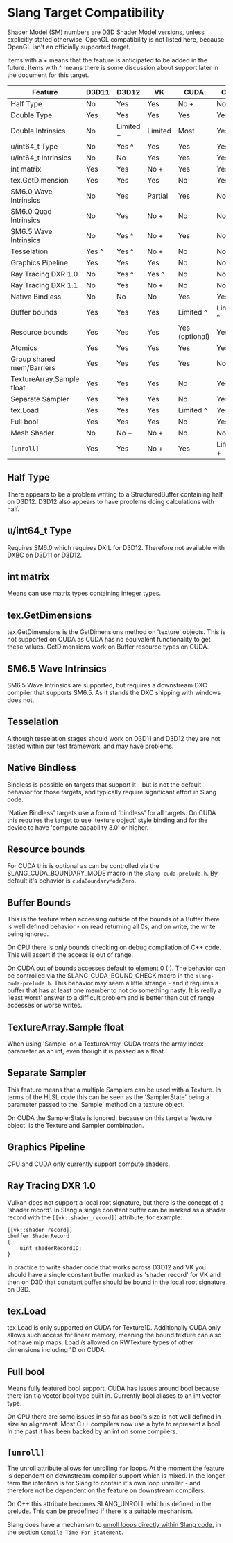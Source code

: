 Slang Target Compatibility 
==========================


Shader Model (SM) numbers are D3D Shader Model versions, unless explicitly stated otherwise.
OpenGL compatibility is not listed here, because OpenGL isn't an officially supported target. 

Items with a + means that the feature is anticipated to be added in the future.
Items with ^ means there is some discussion about support later in the document for this target.

| Feature                     |    D3D11     |    D3D12     |     VK     |      CUDA     |    CPU
|-----------------------------|--------------|--------------|------------|---------------|---------------
| Half Type                   |     No       |     Yes      |   Yes      |     No +      |    No +
| Double Type                 |     Yes      |     Yes      |   Yes      |     Yes       |    Yes
| Double Intrinsics           |     No       |   Limited +  |  Limited   |     Most      |    Yes
| u/int64_t Type              |     No       |   Yes ^      |   Yes      |     Yes       |    Yes
| u/int64_t Intrinsics        |     No       |   No         |   Yes      |     Yes       |    Yes
| int matrix                  |     Yes      |   Yes        |   No +     |     Yes       |    Yes
| tex.GetDimension            |     Yes      |   Yes        |   Yes      |     No        |    Yes
| SM6.0 Wave Intrinsics       |     No       |   Yes        |  Partial   |     Yes       |    No
| SM6.0 Quad Intrinsics       |     No       |   Yes        |   No +     |     No        |    No
| SM6.5 Wave Intrinsics       |     No       |   Yes ^      |   No +     |     Yes       |    No
| Tesselation                 |     Yes ^    |   Yes ^      |   No +     |     No        |    No
| Graphics Pipeline           |     Yes      |   Yes        |   Yes      |     No        |    No
| Ray Tracing DXR 1.0         |     No       |   Yes ^      |   Yes ^    |     No        |    No
| Ray Tracing DXR 1.1         |     No       |   Yes        |   No +     |     No        |    No
| Native Bindless             |     No       |    No        |   No       |     Yes       |    Yes
| Buffer bounds               |     Yes      |   Yes        |   Yes      |   Limited ^   |    Limited ^
| Resource bounds             |     Yes      |   Yes        |   Yes      | Yes (optional)|    Yes
| Atomics                     |     Yes      |   Yes        |   Yes      |     Yes       |    Yes
| Group shared mem/Barriers   |     Yes      |   Yes        |   Yes      |     Yes       |    No + 
| TextureArray.Sample float   |     Yes      |   Yes        |   Yes      |     No        |    Yes
| Separate Sampler            |     Yes      |   Yes        |   Yes      |     No        |    Yes
| tex.Load                    |     Yes      |   Yes        |   Yes      |  Limited ^    |    Yes
| Full bool                   |     Yes      |   Yes        |   Yes      |     No        |    Yes ^ 
| Mesh Shader                 |     No       |   No +       |   No +     |     No        |    No
| `[unroll]`                  |     Yes      |   Yes        |   No +     |     Yes       |    Limited + 

## Half Type

There appears to be a problem writing to a StructuredBuffer containing half on D3D12. D3D12 also appears to have problems doing calculations with half.

## u/int64_t Type

Requires SM6.0 which requires DXIL for D3D12. Therefore not available with DXBC on D3D11 or D3D12.

## int matrix

Means can use matrix types containing integer types. 

## tex.GetDimensions

tex.GetDimensions is the GetDimensions method on 'texture' objects. This is not supported on CUDA as CUDA has no equivalent functionality to get these values. GetDimensions work on Buffer resource types on CUDA.

## SM6.5 Wave Intrinsics

SM6.5 Wave Intrinsics are supported, but requires a downstream DXC compiler that supports SM6.5. As it stands the DXC shipping with windows does not. 

## Tesselation

Although tesselation stages should work on D3D11 and D3D12 they are not tested within our test framework, and may have problems. 

## Native Bindless  

Bindless is possible on targets that support it - but is not the default behavior for those targets, and typically require significant effort in Slang code. 

'Native Bindless' targets use a form of 'bindless' for all targets. On CUDA this requires the target to use 'texture object' style binding and for the device to have 'compute capability 3.0' or higher.

## Resource bounds 

For CUDA this is optional as can be controlled via the SLANG_CUDA_BOUNDARY_MODE macro in the `slang-cuda-prelude.h`. By default it's behavior is `cudaBoundaryModeZero`.

## Buffer Bounds

This is the feature when accessing outside of the bounds of a Buffer there is well defined behavior - on read returning all 0s, and on write, the write being ignored.

On CPU there is only bounds checking on debug compilation of C++ code. This will assert if the access is out of range.

On CUDA out of bounds accesses default to element 0 (!). The behavior can be controlled via the SLANG_CUDA_BOUND_CHECK macro in the `slang-cuda-prelude.h`. This behavior may seem a little strange - and it requires a buffer that has at least one member to not do something nasty. It is really a 'least worst' answer to a difficult problem and is better than out of range accesses or worse writes.

## TextureArray.Sample float 

When using 'Sample' on a TextureArray, CUDA treats the array index parameter as an int, even though it is passed as a float.

## Separate Sampler

This feature means that a multiple Samplers can be used with a Texture. In terms of the HLSL code this can be seen as the 'SamplerState' being a parameter passed to the 'Sample' method on a texture object. 

On CUDA the SamplerState is ignored, because on this target a 'texture object' is the Texture and Sampler combination.

## Graphics Pipeline

CPU and CUDA only currently support compute shaders. 

## Ray Tracing DXR 1.0

Vulkan does not support a local root signature, but there is the concept of a 'shader record'. In Slang a single constant buffer can be marked as a shader record with the `[[vk::shader_record]]` attribute, for example:

```
[[vk::shader_record]]
cbuffer ShaderRecord
{
	uint shaderRecordID;
} 
```

In practice to write shader code that works across D3D12 and VK you should have a single constant buffer marked as 'shader record' for VK and then on D3D that constant buffer should be bound in the local root signature on D3D. 

## tex.Load

tex.Load is only supported on CUDA for Texture1D. Additionally CUDA only allows such access for linear memory, meaning the bound texture can also not have mip maps. Load *is* allowed on RWTexture types of other dimensions including 1D on CUDA.

## Full bool

Means fully featured bool support. CUDA has issues around bool because there isn't a vector bool type built in. Currently bool aliases to an int vector type. 

On CPU there are some issues in so far as bool's size is not well defined in size an alignment. Most C++ compilers now use a byte to represent a bool. In the past it has been backed by an int on some compilers. 

## `[unroll]`

The unroll attribute allows for unrolling `for` loops. At the moment the feature is dependent on downstream compiler support which is mixed. In the longer term the intention is for Slang to contain it's own loop unroller - and therefore not be dependent on the feature on downstream compilers. 

On C++ this attribute becomes SLANG_UNROLL which is defined in the prelude. This can be predefined if there is a suitable mechanism.  

Slang does have a mechanism to [unroll loops directly within Slang code](languge-reference/06-statements.md), in the section `Compile-Time For Statement`.

